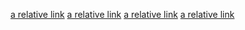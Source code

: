 
[a relative link](2022-04-11-The-Hacker-Methodology.html)
[a relative link](2022-04-12-Intro-to-Offensive-Security.md)
[a relative link](2022-04-12-Offensive-Pentesting.md )
[a relative link](2022-04-13-Metasploit.md)
